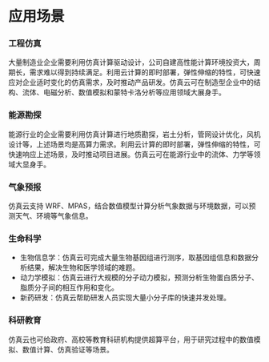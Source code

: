 # 应用场景

### 工程仿真
大量制造业企业需要利用仿真计算驱动设计，公司自建高性能计算环境投资大，周期长，需求难以得到持续满足。利用云计算的即时部署，弹性伸缩的特性，可快速应对企业适时变化的仿真需求，及时推动产品研发。仿真云可在制造型企业中的结构、流体、电磁分析、数值模拟和蒙特卡洛分析等应用领域大展身手。

### 能源勘探
能源行业的企业需要利用仿真计算进行地质勘探，岩土分析，管网设计优化，风机设计等，上述场景均是高算力需求。利用云计算的即时部署，弹性伸缩的特性，可快速响应上述场景，及时推动项目进展。仿真云可在能源行业中的流体、力学等领域大显身手。

### 气象预报
仿真云支持 WRF、MPAS，结合数值模型计算分析气象数据与环境数据，可以预测天气、环境等气象信息。


### 生命科学
* 生物信息学：仿真云可完成大量生物基因组进行测序，取基因组信息和数据分析结果，解决生物和医学领域的难题。
* 动力学模拟：仿真云进行大规模的分子动力模拟，预测分析生物蛋白质分子、脂质分子间的相互作用和变化。
* 新药研发：仿真云帮助研发人员实现大量小分子库的快速并发处理。

### 科研教育
仿真云也可给政府、高校等教育科研机构提供超算平台，用于研究过程中的数值模拟、数值计算、仿真验证等场景。
